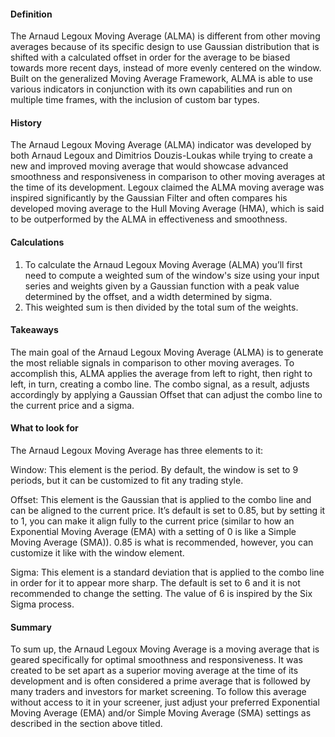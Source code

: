 #### Definition

The Arnaud Legoux Moving Average (ALMA) is different from other moving averages because of its specific design to use Gaussian distribution that is shifted with a calculated offset in order for the average to be biased towards more recent days, instead of more evenly centered on the window. Built on the generalized Moving Average Framework, ALMA is able to use various indicators in conjunction with its own capabilities and run on multiple time frames, with the inclusion of custom bar types.

#### History

The Arnaud Legoux Moving Average (ALMA) indicator was developed by both Arnaud Legoux and Dimitrios Douzis-Loukas while trying to create a new and improved moving average that would showcase advanced smoothness and responsiveness in comparison to other moving averages at the time of its development. Legoux claimed the ALMA moving average was inspired significantly by the Gaussian Filter and often compares his developed moving average to the Hull Moving Average (HMA), which is said to be outperformed by the ALMA in effectiveness and smoothness.

#### Calculations

1. To calculate the Arnaud Legoux Moving Average (ALMA) you’ll first need to compute a weighted sum of the window's size using your input series and weights given by a Gaussian function with a peak value determined by the offset, and a width determined by sigma.
2. This weighted sum is then divided by the total sum of the weights.

#### Takeaways

The main goal of the Arnaud Legoux Moving Average (ALMA) is to generate the most reliable signals in comparison to other moving averages. To accomplish this, ALMA applies the average from left to right, then right to left, in turn, creating a combo line. The combo signal, as a result, adjusts accordingly by applying a Gaussian Offset that can adjust the combo line to the current price and a sigma.

#### What to look for

The Arnaud Legoux Moving Average has three elements to it:

Window: This element is the period. By default, the window is set to 9 periods, but it can be customized to fit any trading style.

Offset: This element is the Gaussian that is applied to the combo line and can be aligned to the current price. It’s default is set to 0.85, but by setting it to 1, you can make it align fully to the current price (similar to how an Exponential Moving Average (EMA) with a setting of 0 is like a Simple Moving Average (SMA)). 0.85 is what is recommended, however, you can customize it like with the window element.

Sigma: This element is a standard deviation that is applied to the combo line in order for it to appear more sharp. The default is set to 6 and it is not recommended to change the setting. The value of 6 is inspired by the Six Sigma process.

#### Summary

To sum up, the Arnaud Legoux Moving Average is a moving average that is geared specifically for optimal smoothness and responsiveness. It was created to be set apart as a superior moving average at the time of its development and is often considered a prime average that is followed by many traders and investors for market screening. To follow this average without access to it in your screener, just adjust your preferred Exponential Moving Average (EMA) and/or Simple Moving Average (SMA) settings as described in the section above titled.